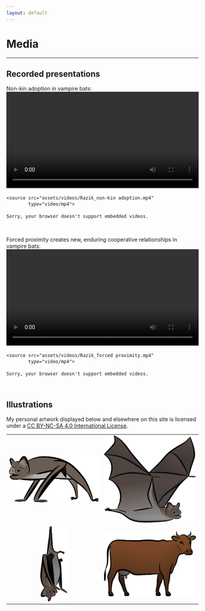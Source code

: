 ```yaml
---
layout: default
---
```

# Media
---

## Recorded presentations
Non-kin adoption in vampire bats: <br/>
<video controls width="100%">

    <source src="assets/videos/Razik_non-kin adoption.mp4"
            type="video/mp4">

    Sorry, your browser doesn't support embedded videos.
</video> <br/>


Forced proximity creates new, enduring cooperative relationships in vampire bats: <br/>
<video controls width="100%">

    <source src="assets/videos/Razik_forced proximity.mp4"
            type="video/mp4">

    Sorry, your browser doesn't support embedded videos.
</video> <br/>


## Illustrations
My personal artwork displayed below and elsewhere on this site is licensed under a [CC BY-NC-SA 4.0 International License](https://creativecommons.org/licenses/by-nc-sa/4.0/). <br/>

<table align="center">
    <tr>
        <td align="center"><img src="/assets/illustrations/vampterrestrial_color.png" width="100%"></td>
        <td align="center"><img src="/assets/illustrations/vampflight_color.png" width="100%"></td>
    </tr>
    <tr>
        <td align="center"><img src="/assets/illustrations/vamphang_color.png" width="30%"></td>
        <td align="center"><img src="/assets/illustrations/cow_v02_color.png" width="100%"></td>
    </tr>
</table> <br/>

<object data="https://drive.google.com/file/d/1k2AhBdNMp6VymZru0-C9n6HznCHdbXXL/view"
width="100%"
height="100%"
type="text/html">
</object>

